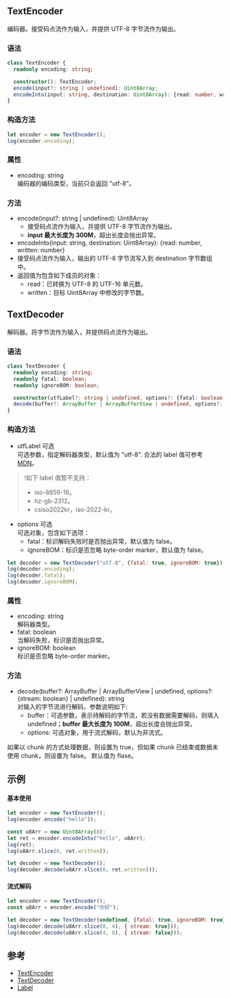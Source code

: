 ## TextEncoder
编码器。接受码点流作为输入，并提供 UTF-8 字节流作为输出。

### 语法

```typescript
class TextEncoder {
  readonly encoding: string;

  constructor(): TextEncoder;
  encode(input?: string | undefined): Uint8Array;
  encodeInto(input: string, destination: Uint8Array): {read: number, written: number};
}
```

### 构造方法

```js
let encoder = new TextEncoder();
log(encoder.encoding);
```

### 属性
- encoding:  string<br>编码器的编码类型，当前只会返回 "utf-8"。

### 方法
- encode(input?: string | undefined):  Uint8Array
  - 接受码点流作为输入，并提供 UTF-8 字节流作为输出。
  - **input 最大长度为 300M**，超出长度会抛出异常。
- encodeInto(input: string, destination: Uint8Array):  {read: number, written: number}
 - 接受码点流作为输入，输出的 UTF-8 字节流写入到 destination 字节数组中。
 - 返回值为包含如下成员的对象：
    - read：已转换为 UTF-8 的 UTF-16 单元数。
    - written：目标 Uint8Array 中修改的字节数。

## TextDecoder
解码器。将字节流作为输入，并提供码点流作为输出。

### 语法
```typescript
class TextDecoder {
  readonly encoding: string;
  readonly fatal: boolean;
  readonly ignoreBOM: boolean;

  constructor(utfLabel?: string | undefined, options?: {fatal: boolean, ignoreBOM: boolean} | undefined): TextEncoder;
  decode(buffer?: ArrayBuffer | ArrayBufferView | undefined, options?: {stream: boolean} | undefined): string;
}
```

### 构造方法
- utfLabel 可选<br>可选参数，指定解码器类型，默认值为 "utf-8". 合法的 label 值可参考 [MDN](https://developer.mozilla.org/en-US/docs/Web/API/Encoding_API/Encodings)。
>!如下 label 值暂不支持：
>- iso-8859-16。
>- hz-gb-2312。
>- csiso2022kr，iso-2022-kr。
- options 可选<br>可选对象，包含如下选项：<br>
  - fatal：标识解码失败时是否抛出异常，默认值为 false。
  - ignoreBOM：标识是否忽略 byte-order marker，默认值为 false。

```js
let decoder = new TextDecoder("utf-8", {fatal: true, ignoreBOM: true});
log(decoder.encoding);
log(decoder.fatal);
log(decoder.ignoreBOM);
```

### 属性
- encoding:  string<br>解码器类型。
- fatal:  boolean<br>当解码失败，标识是否抛出异常。
- ignoreBOM:  boolean<br>标识是否忽略 byte-order marker。

### 方法
- decode(buffer?: ArrayBuffer | ArrayBufferView | undefined, options?: {stream: boolean} | undefined):  string<br>对输入的字节流进行解码，参数说明如下:<br>
  - buffer：可选参数，表示待解码的字节流，若没有数据需要解码，则填入 undefined；**buffer 最大长度为 100M**，超出长度会抛出异常。<br>
  - options: 可选对象，用于流式解码，默认为非流式。<br>

如果以 chunk 的方式处理数据，则设置为 true，但如果 chunk 已结束或数据未使用 chunk，则设置为 false。 默认值为 flase。

## 示例
#### 基本使用
```js
let encoder = new TextEncoder();
log(encoder.encode("hello"));

const u8Arr = new Uint8Array(8);
let ret = encoder.encodeInto("hello", u8Arr);
log(ret);
log(u8Arr.slice(0, ret.written));

let decoder = new TextDecoder();
log(decoder.decode(u8Arr.slice(0, ret.written)));
```
#### 流式解码
```js
let encoder = new TextEncoder();
const u8Arr = encoder.encode("你好");

let decoder = new TextDecoder(undefined, {fatal: true, ignoreBOM: true});
log(decoder.decode(u8Arr.slice(0, 4), { stream: true}));
log(decoder.decode(u8Arr.slice(4, 6), { stream: false}));
```

## 参考
* [TextEncoder](https://developer.mozilla.org/en-US/docs/Web/API/TextEncoder)
* [TextDecoder](https://developer.mozilla.org/en-US/docs/Web/API/TextDecoder)
* [Label](https://developer.mozilla.org/en-US/docs/Web/API/Encoding_API/Encodings)
